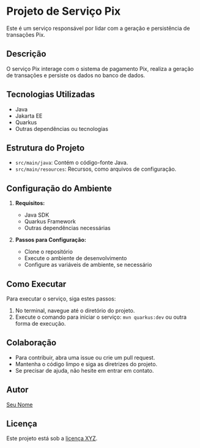 # Projeto de Serviço Pix

Este é um serviço responsável por lidar com a geração e persistência de transações Pix.

## Descrição

O serviço Pix interage com o sistema de pagamento Pix, realiza a geração de transações e persiste os dados no banco de dados.

## Tecnologias Utilizadas

- Java
- Jakarta EE
- Quarkus
- Outras dependências ou tecnologias

## Estrutura do Projeto

- `src/main/java`: Contém o código-fonte Java.
- `src/main/resources`: Recursos, como arquivos de configuração.

## Configuração do Ambiente

1. **Requisitos:**
   - Java SDK
   - Quarkus Framework
   - Outras dependências necessárias

2. **Passos para Configuração:**
   - Clone o repositório
   - Execute o ambiente de desenvolvimento
   - Configure as variáveis de ambiente, se necessário

## Como Executar

Para executar o serviço, siga estes passos:

1. No terminal, navegue até o diretório do projeto.
2. Execute o comando para iniciar o serviço: `mvn quarkus:dev` ou outra forma de execução.

## Colaboração

- Para contribuir, abra uma issue ou crie um pull request.
- Mantenha o código limpo e siga as diretrizes do projeto.
- Se precisar de ajuda, não hesite em entrar em contato.

## Autor

[Seu Nome](link-do-seu-site-ou-rede-social)

## Licença

Este projeto está sob a [licença XYZ](link-da-licenca).

